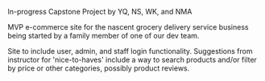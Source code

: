 In-progress Capstone Project by YQ, NS, WK, and NMA

MVP e-commerce site for the nascent grocery delivery service business being started by a family member of one of our dev team. 

Site to include user, admin, and staff login functionality. Suggestions from instructor for 'nice-to-haves' include a way to search products and/or filter by price or other categories, possibly product reviews.